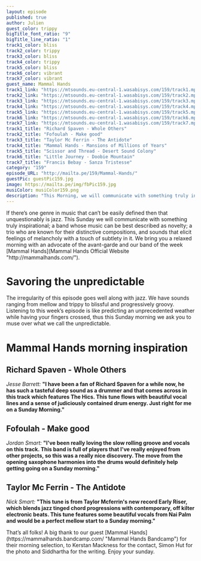 ```yaml
---
layout: episode
published: true
author: Julien
guest_color: trippy
bigTitle_font_ratio: "9"
bigTitle_line_ratio: "1"
track1_color: bliss
track2_color: trippy
track3_color: bliss
track4_color: trippy
track5_color: bliss
track6_color: vibrant
track7_color: vibrant
guest_name: Mammal Hands
track1_link: "https://mtsounds.eu-central-1.wasabisys.com/159/track1.mp3"
track2_link: "https://mtsounds.eu-central-1.wasabisys.com/159/track2.mp3"
track3_link: "https://mtsounds.eu-central-1.wasabisys.com/159/track3.mp3"
track4_link: "https://mtsounds.eu-central-1.wasabisys.com/159/track4.mp3"
track5_link: "https://mtsounds.eu-central-1.wasabisys.com/159/track5.mp3"
track6_link: "https://mtsounds.eu-central-1.wasabisys.com/159/track6.mp3"
track7_link: "https://mtsounds.eu-central-1.wasabisys.com/159/track7.mp3"
track1_title: "Richard Spaven - Whole Others"
track2_title: "Fofoulah - Make good"
track3_title: "Taylor Mc Ferrin - The Antidote"
track4_title: "Mammal Hands - Mansions of Millions of Years"
track5_title: "Scissor and Thread - Desert Sound Colony"
track6_title: "Little Journey - Doobie Mountain"
track7_title: "Francis Bebay - Sanza Tristesse"
category: "159"
episode_URL: "http://mailta.pe/159/Mammal-Hands/"
guestPic: guestPic159.jpg
image: https://mailta.pe/img/fbPic159.jpg
musiColor: musiColor159.png
description: "This Morning, we will communicate with something truly inspirational; a band whose music can be best described as novelty; a trio who are known for their distinctive compositions, and sounds that elicit feelings of melancholy with a touch of subtlety in it. We bring you a relaxed morning with an advocate of the avant-garde and our band of the week Mammal Hands."
---
```


<p id="introduction">
If there’s one genre in music that can’t be easily defined then that unquestionably is jazz. This Sunday we will communicate with something truly inspirational; a band whose music can be best described as novelty; a trio who are known for their distinctive compositions, and sounds that elicit feelings of melancholy with a touch of subtlety in it. We bring you a relaxed morning with an advocate of the avant-garde and our band of the week [Mammal Hands](Mammal Hands Official Website "http://mammalhands.com/").</p>

# Savoring the unpredictable
The irregularity of this episode goes well along with jazz.  We have sounds ranging from mellow and trippy to blissful and progressively groovy.  Listening to this week’s episode is like predicting an unprecedented weather while having your fingers crossed, thus this Sunday morning we ask you to muse over what we call the unpredictable.

# Mammal Hands morning inspiration

## Richard Spaven - Whole Others
_Jesse Barrett:_ **"**I have been a fan of Richard Spaven for a while now, he has such a tasteful deep sound as a drummer and that comes across in this track which features The Hics. This tune flows with beautiful vocal lines and a sense of judiciously contained drum energy. Just right for me on a Sunday Morning.**"**
 
## Fofoulah - Make good
_Jordan Smart:_ **"**I've been really loving the slow rolling groove and vocals on this track. This band is full of players that I've really enjoyed from other projects, so this was a really nice discovery. The move from the opening saxophone harmonies into the drums would definitely help getting going on a Sunday morning.**"**
 
## Taylor Mc Ferrin - The Antidote
_Nick Smart:_ **"**This tune is from Taylor Mcferrin's new record Early Riser, which blends jazz tinged chord progressions with contemporary, off kilter electronic beats. This tune features some beautiful vocals from Nai Palm and would be a perfect mellow start to a Sunday morning.**"** 

<p id="outroduction">
That’s all folks! A big thank to our guest [Mammal Hands](https://mammalhands.bandcamp.com/ "Mammal Hands Bandcamp") for their morning selection, to Kerstan Mackness for the contact, Simon Hut for the photo and Siddhartha for the writing. 
Enjoy your sunday.
</p>